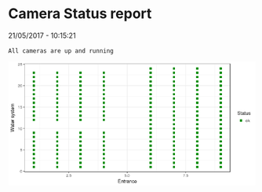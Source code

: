 Camera Status report
================
21/05/2017 - 10:15:21

    All cameras are up and running

![](camreport_files/figure-markdown_github/unnamed-chunk-2-1.png)
